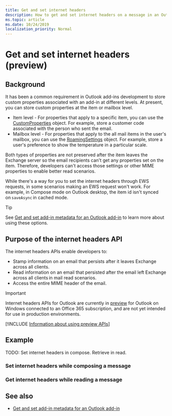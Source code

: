 ```yaml
---
title: Get and set internet headers
description: How to get and set internet headers on a message in an Outlook add-in.
ms.topic: article
ms.date: 10/24/2019
localization_priority: Normal
---
```


# Get and set internet headers (preview)

## Background

It has been a common requirement in Outlook add-ins development to store custom properties associated with an add-in at different levels. At present, you can store custom properties at the item or mailbox level.

- Item level - For properties that apply to a specific item, you can use the [CustomProperties](/javascript/api/outlook/office.customproperties) object. For example, store a customer code associated with the person who sent the email.
- Mailbox level - For properties that apply to the all mail items in the user's mailbox, you can use the [RoamingSettings](/javascript/api/outlook/office.roamingsettings) object. For example, store a user's preference to show the temperature in a particular scale.

Both types of properties are not preserved after the item leaves the Exchange server so the email recipients can't get any properties set on the item. Therefore, developers can't access those settings or other MIME properties to enable better read scenarios.

While there's a way for you to set the internet headers through EWS requests, in some scenarios making an EWS request won't work. For example, in Compose mode on Outlook desktop, the item id isn't synced on `saveAsync` in cached mode.

> [!TIP]
> See [Get and set add-in metadata for an Outlook add-in](metadata-for-an-outlook-add-in.md) to learn more about using these options.

## Purpose of the internet headers API

The internet headers APIs enable developers to:

- Stamp information on an email that persists after it leaves Exchange across all clients.
- Read information on an email that persisted after the email left Exchange across all clients in mail read scenarios.
- Access the entire MIME header of the email.

> [!IMPORTANT]
> Internet headers APIs for Outlook are currently in [preview](/office/dev/add-ins/reference/objectmodel/preview-requirement-set/outlook-requirement-set-preview#internet-headers) for Outlook on Windows connected to an Office 365 subscription, and are not yet intended for use in production environments.
>
> [!INCLUDE [Information about using preview APIs](../includes/using-preview-apis.md)]

## Example  

TODO: Set internet headers in compose. Retrieve in read.

### Set internet headers while composing a message

### Get internet headers while reading a message

## See also

- [Get and set add-in metadata for an Outlook add-in](metadata-for-an-outlook-add-in.md)